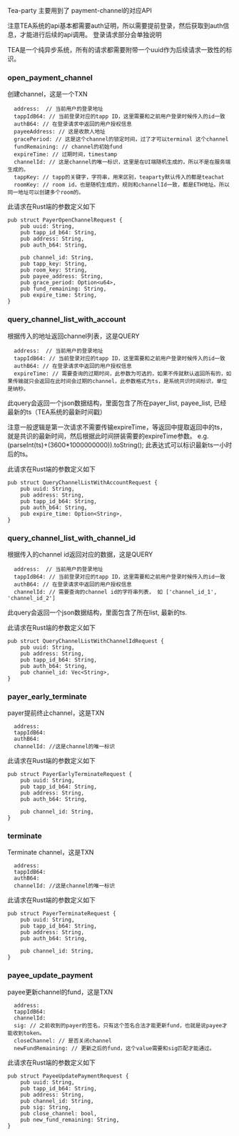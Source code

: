 Tea-party 主要用到了 payment-channel的对应API

注意TEA系统的api基本都需要auth证明，所以需要提前登录，然后获取到auth信息，才能进行后续的api调用。
登录请求部分会单独说明

TEA是一个纯异步系统，所有的请求都需要附带一个uuid作为后续请求一致性的标识。

### open_payment_channel
创建channel，这是一个TXN
```
  address:  // 当前用户的登录地址
  tappIdB64: // 当前登录对应的tapp ID，这里需要和之前用户登录时候传入的id一致
  authB64: // 在登录请求中返回的用户授权信息
  payeeAddress: // 这是收款人地址
  gracePeriod: // 这是这个channel的锁定时间，过了才可以terminal 这个channel
  fundRemaining: // channel的初始fund
  expireTime: // 过期时间，timestamp
  channelId: // 这是channel的唯一标识，这里是在UI端随机生成的，所以不是在服务端生成的。
  tappKey: // tapp的关键字，字符串，用来区别，teaparty默认传入的都是teachat
  roomKey: // room id，也是随机生成的，规则和channelId一致，都是ETH地址。所以同一地址可以创建多个room的。
```

此请求在Rust端的参数定义如下
```
pub struct PayerOpenChannelRequest {
	pub uuid: String,
	pub tapp_id_b64: String,
	pub address: String,
	pub auth_b64: String,

	pub channel_id: String,
	pub tapp_key: String,
	pub room_key: String,
	pub payee_address: String,
	pub grace_period: Option<u64>,
	pub fund_remaining: String,
	pub expire_time: String,
}
```

### query_channel_list_with_account
根据传入的地址返回channel列表，这是QUERY

```
  address:  // 当前用户的登录地址
  tappIdB64: // 当前登录对应的tapp ID，这里需要和之前用户登录时候传入的id一致
  authB64: // 在登录请求中返回的用户授权信息
  expireTime: // 需要查询的过期时间，此参数为可选的，如果不传就默认返回所有的，如果传输就只会返回在此时间会过期的channel，此参数格式为ts，是系统共识时间标识，单位是纳秒。
```
此query会返回一个json数据结构，里面包含了所在payer_list, payee_list, 已经最新的ts（TEA系统的最新时间戳）

注意一般逻辑是第一次请求不需要传输expireTime，等返回中提取返回中的ts，就是共识的最新时间，然后根据此时间拼装需要的expireTime参数。
e.g. (parseInt(ts)+(3600*1000000000)).toString(); 此表达式可以标识最新ts一小时后的ts。

此请求在Rust端的参数定义如下
```
pub struct QueryChannelListWithAccountRequest {
	pub uuid: String,
	pub address: String,
	pub tapp_id_b64: String,
	pub auth_b64: String,
	pub expire_time: Option<String>,
}
```

### query_channel_list_with_channel_id
根据传入的channel id返回对应的数据，这是QUERY

```
  address:  // 当前用户的登录地址
  tappIdB64: // 当前登录对应的tapp ID，这里需要和之前用户登录时候传入的id一致
  authB64: // 在登录请求中返回的用户授权信息
  channelId: // 需要查询的channel id的字符串列表， 如 ['channel_id_1', 'channel_id_2']
```
此query会返回一个json数据结构，里面包含了所在list, 最新的ts.

此请求在Rust端的参数定义如下
```
pub struct QueryChannelListWithChannelIdRequest {
	pub uuid: String,
	pub address: String,
	pub tapp_id_b64: String,
	pub auth_b64: String,
	pub channel_id: Vec<String>,
}
```


### payer_early_terminate
payer提前终止channel，这是TXN

```
  address: 
  tappIdB64: 
  authB64: 
  channelId: //这是channel的唯一标识
```

此请求在Rust端的参数定义如下
```
pub struct PayerEarlyTerminateRequest {
	pub uuid: String,
	pub tapp_id_b64: String,
	pub address: String,
	pub auth_b64: String,

	pub channel_id: String,
}
```

### terminate
Terminate channel，这是TXN

```
  address: 
  tappIdB64: 
  authB64: 
  channelId: //这是channel的唯一标识
```

此请求在Rust端的参数定义如下
```
pub struct PayerTerminateRequest {
	pub uuid: String,
	pub tapp_id_b64: String,
	pub address: String,
	pub auth_b64: String,

	pub channel_id: String,
}
```

### payee_update_payment
payee更新channel的fund，这是TXN

```
  address: 
  tappIdB64: 
  channelId: 
  sig: // 之前收到的payer的签名，只有这个签名合法才能更新fund，也就是说payee才能收到token。
  closeChannel: // 是否关闭channel
  newFundRemaining: // 更新之后的fund，这个value需要和sig匹配才能通过。
```

此请求在Rust端的参数定义如下
```
pub struct PayeeUpdatePaymentRequest {
	pub uuid: String,
	pub tapp_id_b64: String,
	pub address: String,
	pub channel_id: String,
	pub sig: String,
	pub close_channel: bool,
	pub new_fund_remaining: String,
}
```
